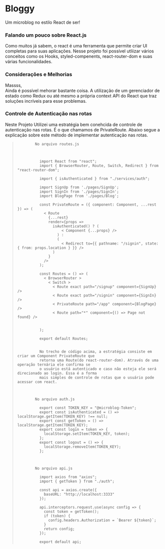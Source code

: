 Bloggy
======

Um microblog no estilo React de ser! 

### Falando um pouco sobre React.js

Como muitos já sabem, o react é uma ferramenta que permite criar UI
completas para suas aplicações. Nesse projeto foi possível utliizar
vários conceitos como os Hooks, styled-compenents, react-router-dom e
suas várias funcionalidades.

### Considerações e Melhorias

Massss,\
 Ainda é possível mehorar bastante coisa. A utilização de um gerenciador
de estado como Redux ou até mesmo a própria context API do React que
traz soluções incríveis para esse problemas.

### Controle de Autenticação nas rotas

Neste Projeto Utilizei uma estratégia bem conehcida de controle de
autenticação nas rotas. É o que chamamos de PrivateRoute. Abaixo segue a
explicação sobre este método de implementar autenticação nas rotas.

>             No arquivo routes.js
>             
>
>
>               import React from "react";
>               import { BrowserRouter, Route, Switch, Redirect } from "react-router-dom";
>               
>               import { isAuthenticated } from "./services/auth";
>               
>               import SignUp from './pages/SignUp';
>               import SignIn from './pages/SignIn';
>               import BlogPage from './pages/Blog';
>               
>               const PrivateRoute = ({ component: Component, ...rest }) => (
>                 < Route
>                   {...rest}
>                   render={props =>
>                     isAuthenticated() ? (
>                         < Component {...props} />
>                       ) : 
>                       (
>                         < Redirect to={{ pathname: "/signin", state: { from: props.location } }} />
>                     )
>                   }
>                 />
>               );
>               
>               const Routes = () => (
>                 < BrowserRouter >
>                   < Switch >
>                     < Route exact path="/signup" component={SignUp} />
>                     < Route exact path="/signin" component={SignIn} />
>                     < PrivateRoute path="/app" component={BlogPage} />
>                     < Route path="*" component={() => Page not found} />
>                   
>                 
>               );
>               
>               export default Routes;    
>             
>             
>               No trecho de código acima, a estratégia consiste em criar um Component PrivateRoute que
>               retorna uma Route(do react-router-dom). Através de uma operação ternária ele confirma se
>               o usuário está autenticado e caso não esteja ele será direcionado ao login. Essa é a forma
>               mais simples de controle de rotas que o usuário pode acessar com react.
>             
>           
>
>             No arquivo auth.js
>             
>               export const TOKEN_KEY = "@microblog-Token";
>               export const isAuthenticated = () => localStorage.getItem(TOKEN_KEY) !== null;
>               export const getToken = () => localStorage.getItem(TOKEN_KEY);
>               export const login = token => {
>                 localStorage.setItem(TOKEN_KEY, token);
>               };
>               export const logout = () => {
>                 localStorage.removeItem(TOKEN_KEY);
>               };
>             
>           
>
>             No arquivo api.js
>             
>               import axios from "axios";
>               import { getToken } from "./auth";
>               
>               const api = axios.create({
>                 baseURL: "http://localhost:3333"
>               });
>               
>               api.interceptors.request.use(async config => {
>                 const token = getToken();
>                 if (token) {
>                   config.headers.Authorization = `Bearer ${token}`;
>                 }
>                 return config;
>               });
>               
>               export default api;
>             
>           
